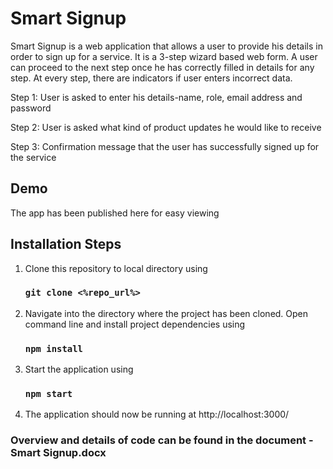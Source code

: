 # Smart Signup

Smart Signup is a web application that allows a user to provide his details in order to sign up for a service. It is a 3-step wizard based web form. A user can proceed to the next step once he has correctly filled in details for any step. At every step, there are indicators if user enters incorrect data.
  
  Step 1: User is asked to enter his details-name, role, email address and password
  
  Step 2: User is asked what kind of product updates he would like to receive
  
  Step 3: Confirmation message that the user has successfully signed up for the service
  
## Demo
The app has been published here for easy viewing

## Installation Steps

1. Clone this repository to local directory using
   ### `git clone <%repo_url%>`

2. Navigate into the directory where the project has been cloned. Open command line and install project dependencies using 
   ### `npm install`

3. Start the application using
   ### `npm start`

4.	The application should now be running at 
    http://localhost:3000/


### Overview and details of code can be found in the document - Smart Signup.docx
